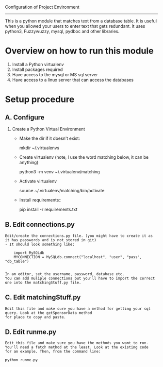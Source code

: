 Configuration of Project Environment
*************************************

This is a python module that matches text from a database table. It is useful when you allowed your users to enter text that gets
redundant. It uses python3, Fuzzywuzzy, mysql, pydboc and other libraries.

Overview on how to run this module
================================
1. Install a Python virtualenv
2. Install packages required
3. Have access to the mysql or MS sql server
4. Have access to a linux server that can access the databases

Setup procedure
================

A. Configure
------------------------------------------------------------------------------------------------

1. Create a Python Virtual Environment
    - Make the dir if it doesn't exist:

        mkdir ~/.virtualenvs
        

    - Create virtualenv (note, I use the word matching below, it can be anything)

        python3 -m venv ~/.virtualenv/matching
        
    - Activate virtualenv 

        source ~/.virtualenv/matching/bin/activate

    - Install requirements::

        pip install -r requirements.txt


B. Edit connections.py 
---------------

    Edit/create the connections.py file. (you might have to create it as it has passwords and is not stored in git)
    - It should look something like:
    
        import MySQLdb
        MYCONNECTION = MySQLdb.connect("localhost", "user", "pass", "db_table")

    
    In an editor, set the username, password, database etc. 
    You can add muliple connections but you'll have to import the correct one into the matchingStuff.py file. 

C. Edit matchingStuff.py 
---------------------------------------------------------------------------
	Edit this file and make sure you have a method for getting your sql query. Look at the getSponsorData method 
	for place to copy and paste. 

D. Edit runme.py 
---------------------------------------------------------------------------
	Edit this file and make sure you have the methods you want to run. 
	You'll need a fetch method at the least. Look at the existing code
	for an example. Then, from the command line:
	
	python runme.py

	
